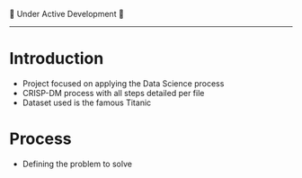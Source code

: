 🚧 Under Active Development 🚧

---

# Introduction
- Project focused on applying the Data Science process
- CRISP-DM process with all steps detailed per file
- Dataset used is the famous Titanic

# Process
- Defining the problem to solve
